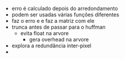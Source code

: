 - erro é calculado depois do arredondamento
- podem ser usadas várias funções diferentes
- faz o erro e e faz a matriz com ele
- trunca antes de passar para o huffman
	- evita float na arvore
		- gera overhead na arvore
- explora a redundância inter-pixel
- 
	